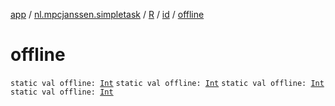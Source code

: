 [app](../../../index.md) / [nl.mpcjanssen.simpletask](../../index.md) / [R](../index.md) / [id](index.md) / [offline](.)

# offline

`static val offline: `[`Int`](https://kotlinlang.org/api/latest/jvm/stdlib/kotlin/-int/index.html)
`static val offline: `[`Int`](https://kotlinlang.org/api/latest/jvm/stdlib/kotlin/-int/index.html)
`static val offline: `[`Int`](https://kotlinlang.org/api/latest/jvm/stdlib/kotlin/-int/index.html)
`static val offline: `[`Int`](https://kotlinlang.org/api/latest/jvm/stdlib/kotlin/-int/index.html)